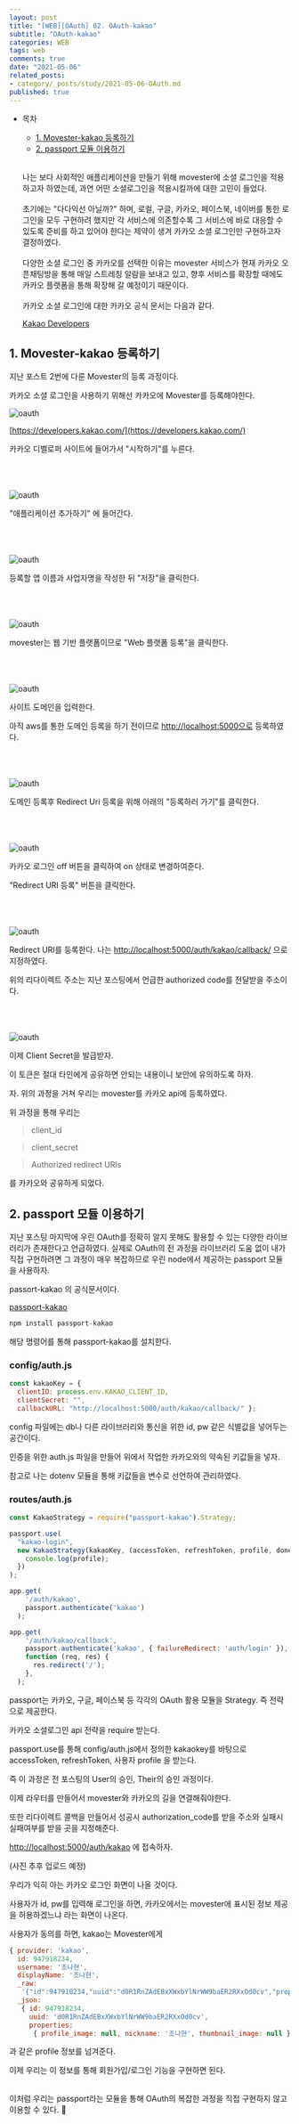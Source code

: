 ```yaml
---
layout: post
title: "[WEB][OAuth] 02. OAuth-kakao"
subtitle: "OAuth-kakao"
categories: WEB
tags: web
comments: true
date: "2021-05-06"
related_posts:
- category/_posts/study/2021-05-06-OAuth.md
published: true
---
```


- 목차
  - [1. Movester-kakao 등록하기](#.Movester-kakao-등록하기)
  - [2. passport 모듈 이용하기](#.passport-모듈-이용하기)
<br><br>

  나는 보다 사회적인 애플리케이션을 만들기 위해 movester에 소셜 로그인을 적용하고자 하였는데, 과연 어떤 소셜로그인을 적용시킬까에 대한 고민이 들었다.
<br><br>
  초기에는 "다다익선 아닐까?" 하며, 로컬, 구글, 카카오, 페이스북, 네이버를 통한 로그인을 모두 구현하려 했지만 각 서비스에 의존할수록 그 서비스에 바로 대응할 수 있도록 준비를 하고 있어야 한다는 제약이 생겨 카카오 소셜 로그인만 구현하고자 결정하였다.
<br><br>
  다양한 소셜 로그인 중 카카오를 선택한 이유는 movester 서비스가 현재 카카오 오픈채팅방을 통해 매일 스트레칭 알람을  보내고 있고, 향후 서비스를 확장할 때에도 카카오 플랫폼을 통해 확장해 갈 예정이기 때문이다.
<br><br>
  카카오 소셜 로그인에 대한 카카오 공식 문서는 다음과 같다.

  [Kakao Developers](https://developers.kakao.com/docs/latest/ko/kakaologin/common)

## 1. Movester-kakao 등록하기

  지난 포스트 2번에 다룬 Movester의 등록 과정이다.

  카카오 소셜 로그인을 사용하기 위해선 카카오에 Movester를 등록해야한다.

  ![oauth](/assets/img/study/카카오1.png)

  [https://developers.kakao.com/](https://developers.kakao.com/)

  카카오 디벨로퍼 사이트에 들어가서 "시작하기"를 누른다.
  <br><br><br><br>

  ![oauth](/assets/img/study/카카오2.png)

  "애플리케이션 추가하기" 에 들어간다.
  <br><br><br><br>

  ![oauth](/assets/img/study/카카오3.png)

  등록할 앱 이름과 사업자명을 작성한 뒤 "저장"을 클릭한다.
  <br><br><br><br>

  ![oauth](/assets/img/study/카카오4.png)

  movester는 웹 기반 플랫폼이므로 "Web 플랫폼 등록"을 클릭한다.
  <br><br><br><br>

  ![oauth](/assets/img/study/카카오5.png)

  사이트 도메인을 입력한다.

   아직 aws를 통한 도메인 등록을 하기 전이므로 [http://localhost:5000으로](http://localhost:5000으로) 등록하였다.
   <br><br><br><br>

  ![oauth](/assets/img/study/카카오6.png)

  도메인 등록후 Redirect Uri 등록을 위해 아래의 "등록하러 가기"를 클릭한다.
  <br><br><br><br>

  ![oauth](/assets/img/study/카카오7.png)

  카카오 로그인 off 버튼을 클릭하여 on 상태로 변경하여준다.

  "Redirect URI 등록" 버튼을 클릭한다.
  <br><br><br><br>

  ![oauth](/assets/img/study/카카오8.png)

  Redirect URI를 등록한다. 나는 [http://localhost:5000/auth/kakao/callback/](http://localhost:5000/auth/kakao/callback/) 으로 지정하였다.

  위의 리다이렉트 주소는 지난 포스팅에서 언급한 authorized code를 전달받을 주소이다.
  <br><br>  <br><br>

  ![oauth](/assets/img/study/카카오9.png)

  이제 Client Secret을 발급받자.

  이 토큰은 절대 타인에게 공유하면 안되는 내용이니 보안에 유의하도록 하자.

  자. 위의 과정을 거쳐 우리는 movester를 카카오 api에 등록하였다.

  위 과정을 통해 우리는

> client_id

> client_secret

> Authorized redirect URIs

  를 카카오와 공유하게 되었다.

## 2.  passport 모듈 이용하기

  지난 포스팅 마지막에 우린 OAuth를 정확히 알지 못해도 활용할 수 있는 다양한 라이브러리가 존재한다고 언급하였다. 실제로 OAuth의 전 과정을 라이브러리 도움 없이 내가 직접 구현하려면 그 과정이 매우 복잡하므로 우린 node에서 제공하는 passport 모듈을 사용하자.

  passort-kakao 의 공식문서이다.

  [passport-kakao](http://www.passportjs.org/packages/passport-kakao/)

  ```jsx
  npm install passport-kakao
  ```

  해당 명령어를 통해 passport-kakao를 설치한다.

### config/auth.js

  ```jsx
  const kakaoKey = {
  	clientID: process.env.KAKAO_CLIENT_ID,
  	clientSecret: "",
  	callbackURL: "http://localhost:5000/auth/kakao/callback/" };
  ```

  config 파일에는 db나 다른 라이브러리와 통신을 위한 id, pw 같은 식별값을 넣어두는 공간이다.

  인증을 위한 auth.js 파일을 만들어 위에서 작업한 카카오와의 약속된 키값들을 넣자.

  참고로 나는 dotenv 모듈을 통해 키값들을 변수로 선언하여 관리하였다.

### routes/auth.js

  ```jsx
  const KakaoStrategy = require("passport-kakao").Strategy;

  passport.use(
    "kakao-login",
    new KakaoStrategy(kakaoKey, (accessToken, refreshToken, profile, done) => {
      console.log(profile);
    })
  );

  app.get(
      '/auth/kakao',
      passport.authenticate('kakao')
    );

  app.get(
      '/auth/kakao/callback',
      passport.authenticate('kakao', { failureRedirect: 'auth/login' }),
      function (req, res) {
        res.redirect('/');
      },
    );
  ```

  passport는 카카오, 구글, 페이스북 등 각각의 OAuth 활용 모듈을 Strategy. 즉 전략으로 제공한다.

  카카오 소셜로그인 api 전략을 require 받는다.

  passport.use를 통해 config/auth.js에서 정의한 kakaokey를 바탕으로  accessToken, refreshToken, 사용자 profile 을 받는다.

  즉 이 과정은 전 포스팅의 User의 승인, Their의 승인 과정이다.

  이제 라우터를 만들어서 movester와 카카오의 길을 연결해줘야한다.

  또한 리다이렉트 콜백을 만들어서 성공시 authorization_code를 받을 주소와 실패시 실패여부를 받을 곳을 지정해준다.

  [http://localhost:5000/auth/kakao](http://localhost:5000/auth/kakao) 에 접속하자.

  (사진 추후 업로드 예정)

  우리가 익히 아는 카카오 로그인 화면이 나올 것이다.

  사용자가 id, pw를 입력해 로그인을 하면, 카카오에서는 movester에 표시된 정보 제공을 허용하겠느냐 라는 화면이 나온다.

  사용자가 동의를 하면, kakao는 Movester에게

  ```jsx
  { provider: 'kakao',
    id: 947918234,
    username: '조나현',
    displayName: '조나현',
    _raw:
     '{"id":947918234,"uuid":"d0R1RnZAdEBxXWxbYlNrWW9baER2RXxOd0cv","properties":{"profile_image":null,"nickname":"신동규","thumbnail_image":null}}',
    _json:
     { id: 947918234,
       uuid: 'd0R1RnZAdEBxXWxbYlNrWW9baER2RXxOd0cv',
       properties:
        { profile_image: null, nickname: '조나현', thumbnail_image: null } } }
  ```

  과 같은 profile 정보를 넘겨준다.

  이제 우리는 이 정보를 통해 회원가입/로그인 기능을 구현하면 된다.


<br>
  이처럼 우리는 passport라는 모듈을 통해 OAuth의 복잡한 과정을 직접 구현하지 않고 이용할 수 있다.

